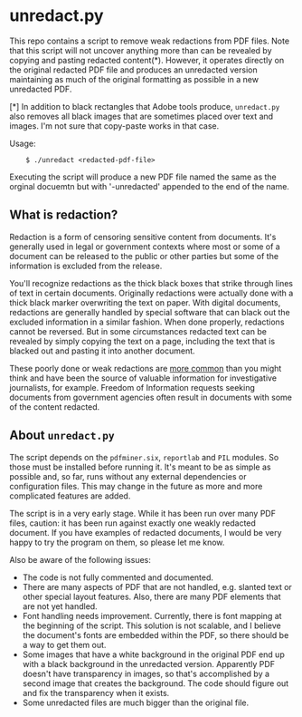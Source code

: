 # unredact.py

This repo contains a script to remove weak redactions from PDF files. Note that
this script will not uncover anything more than can be revealed by copying and
pasting redacted content(\*). However, it operates directly on the original
redacted PDF file and produces an unredacted version maintaining as much of the
original formatting as possible in a new unredacted PDF.

[\*] In addition to black rectangles that Adobe tools produce, `unredact.py`
also removes all black images that are sometimes placed over text and images.
I'm not sure that copy-paste works in that case.

Usage:
```
    $ ./unredact <redacted-pdf-file>
```

Executing the script will produce a new PDF file named the same as the orginal
docuemtn but with '-unredacted' appended to the end of the name.

## What is redaction?
Redaction is a form of censoring sensitive content from documents. It's
generally used in legal or government contexts where most or some of a document
can be released to the public or other parties but some of the information is
excluded from the release.

You'll recognize redactions as the thick black boxes that strike through lines
of text in certain documents. Originally redactions were actually done with a
thick black marker overwriting the text on paper. With digital documents,
redactions are generally handled by special software that can black out the
excluded information in a similar fashion. When done properly, redactions
cannot be reversed. But in some circumstances redacted text can be revealed by
simply copying the text on a page, including the text that is blacked out and
pasting it into another document.

These poorly done or weak redactions are [more
common](https://www.americanbar.org/groups/judicial/publications/judges_journal/2019/spring/embarrassing-redaction-failures/)
than you might think and have been the source of valuable information for 
investigative journalists, for example. Freedom of Information requests seeking
documents from government agencies often result in documents with some of the 
content redacted.

## About `unredact.py`

The script depends on the `pdfminer.six`, `reportlab` and `PIL` modules. So
those must be installed before running it. It's meant to be as simple as
possible and, so far, runs without any external dependencies or configuration
files. This may change in the future as more and more complicated features are
added.

The script is in a very early stage. While it has been run over many PDF files,
caution: it has been run against exactly one weakly redacted document. If you
have examples of redacted documents, I would be very happy to try the program
on them, so please let me know.

Also be aware of the following issues:

* The code is not fully commented and documented.
* There are many aspects of PDF that are not handled, e.g. slanted text or
other special layout features. Also, there are many PDF elements that
are not yet handled.
* Font handling needs improvement. Currently, there is font mapping at the
beginning of the script. This solution is not scalable, and I believe the
document's fonts are embedded within the PDF, so there should be a way to 
get them out.
* Some images that have a white background in the original PDF end up with a
black background in the unredacted version. Apparently PDF doesn't have
transparency in images, so that's accomplished by a second image that creates
the background. The code should figure out and fix the transparency when it
exists.
* Some unredacted files are much bigger than the original file.

